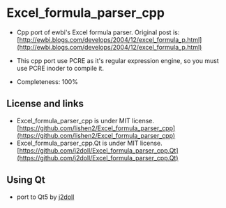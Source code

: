 # Excel_formula_parser_cpp

- Cpp port of ewbi's Excel formula parser. Original post is: [http://ewbi.blogs.com/develops/2004/12/excel_formula_p.html](http://ewbi.blogs.com/develops/2004/12/excel_formula_p.html)

- This cpp port use PCRE as it's regular expression engine, so you must use PCRE inoder to compile it.

- Completeness: 100%

## License and links

- Excel_formula_parser_cpp is under MIT license. [https://github.com/lishen2/Excel_formula_parser_cpp](https://github.com/lishen2/Excel_formula_parser_cpp)
- Excel_formula_parser_cpp.Qt is under MIT license. [https://github.com/j2doll/Excel_formula_parser_cpp.Qt](https://github.com/j2doll/Excel_formula_parser_cpp.Qt)

## Using Qt

- port to Qt5 by [j2doll](https://github.com/j2doll)

